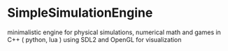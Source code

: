 # SimpleSimulationEngine
minimalistic engine for physical simulations, numerical math and games in C++ ( python, lua ) using SDL2 and OpenGL for visualization 
